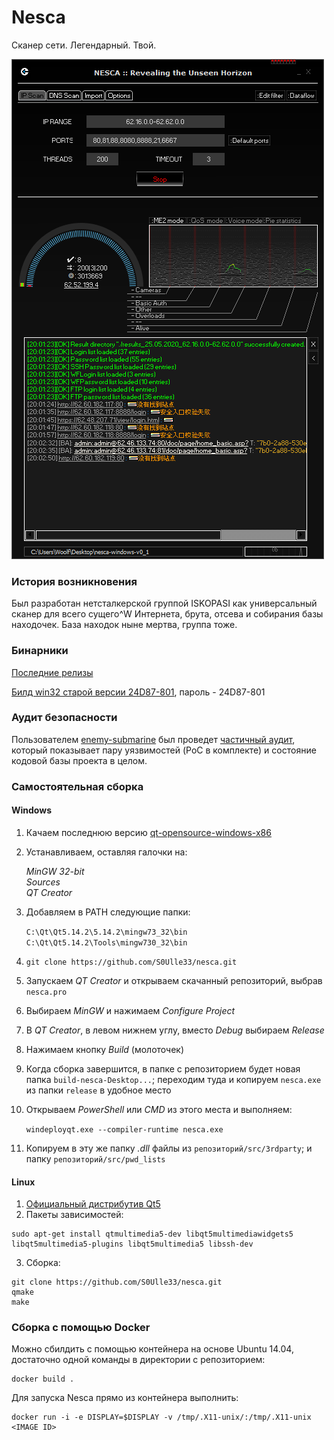 # Nesca

Сканер сети. Легендарный. Твой.

![Nesca](nesca.png)

### История возникновения

Был разработан нетсталкерской группой ISKOPASI как универсальный сканер для всего сущего^W Интернета, брута, отсева и собирания базы находочек. База находок ныне мертва, группа тоже.

### Бинарники

[Последние релизы](https://github.com/S0Ulle33/nesca/releases)

[Билд win32 старой версии 24D87-801](https://mega.nz/#!yZV3UDpY!6D5k-Dd1amF0i_rzIhFM-WU7cdN3pxR2mwsYiIqedtU), пароль - 24D87-801

### Аудит безопасности

Пользователем [enemy-submarine](https://github.com/enemy-submarine) был проведет [частичный аудит](https://github.com/enemy-submarine/nesca_audit), который показывает пару уязвимостей (PoC в комплекте) и состояние кодовой базы проекта в целом.

### Самостоятельная сборка

#### Windows

1. Качаем последнюю версию [qt-opensource-windows-x86](http://download.qt.io/official_releases/qt/)
2. Устанавливаем, оставляя галочки на:

   _MinGW 32-bit_  
   _Sources_  
   _QT Creator_

3. Добавляем в PATH следующие папки:

   `C:\Qt\Qt5.14.2\5.14.2\mingw73_32\bin`  
   `C:\Qt\Qt5.14.2\Tools\mingw730_32\bin`

4. `git clone https://github.com/S0Ulle33/nesca.git`
5. Запускаем _QT Creator_ и открываем скачанный репозиторий, выбрав `nesca.pro`
6. Выбираем _MinGW_ и нажимаем _Configure Project_
7. В _QT Creator_, в левом нижнем углу, вместо _Debug_ выбираем _Release_
8. Нажимаем кнопку _Build_ (молоточек)
9. Когда сборка завершится, в папке с репозиторием будет новая папка `build-nesca-Desktop...`; переходим туда и копируем `nesca.exe` из папки `release` в удобное место
10. Открываем _PowerShell_ или _CMD_ из этого места и выполняем:

    `windeployqt.exe --compiler-runtime nesca.exe`

11. Копируем в эту же папку _.dll_ файлы из `репозиторий/src/3rdparty`; и папку `репозиторий/src/pwd_lists`

#### Linux

1. [Официальный дистрибутив Qt5](https://wiki.qt.io/Install_Qt_5_on_Ubuntu)
2. Пакеты зависимостей:

```
sudo apt-get install qtmultimedia5-dev libqt5multimediawidgets5 libqt5multimedia5-plugins libqt5multimedia5 libssh-dev
```

3. Сборка:

```
git clone https://github.com/S0Ulle33/nesca.git
qmake
make
```

### Сборка с помощью Docker

Можно сбилдить с помощью контейнера на основе Ubuntu 14.04, достаточно одной команды в директории с репозиторием:

```
docker build .
```

Для запуска Nesca прямо из контейнера выполнить:

```
docker run -i -e DISPLAY=$DISPLAY -v /tmp/.X11-unix/:/tmp/.X11-unix <IMAGE ID>
```
